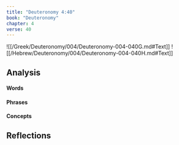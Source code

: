 ```yaml
---
title: "Deuteronomy 4:40"
book: "Deuteronomy"
chapter: 4
verse: 40
---
```

![[/Greek/Deuteronomy/004/Deuteronomy-004-040G.md#Text]]
![[/Hebrew/Deuteronomy/004/Deuteronomy-004-040H.md#Text]]

## Analysis

#### Words

#### Phrases

#### Concepts

## Reflections
